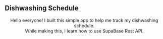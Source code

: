 <h2>Dishwashing Schedule</h2>

<div align="center">
  Hello everyone! I built this simple app to help me track my dishwashing schedule. <br>
  While making this, I learn how to use SupaBase Rest API.
</div>
